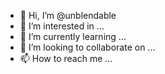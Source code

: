 - 👋 Hi, I’m @unblendable
- 👀 I’m interested in ...
- 🌱 I’m currently learning ...
- 💞️ I’m looking to collaborate on ...
- 📫 How to reach me ...

<!---
unblendable/unblendable is a ✨ special ✨ repository because its `README.md` (this file) appears on your GitHub profile.
You can click the Preview link to take a look at your changes.
--->
